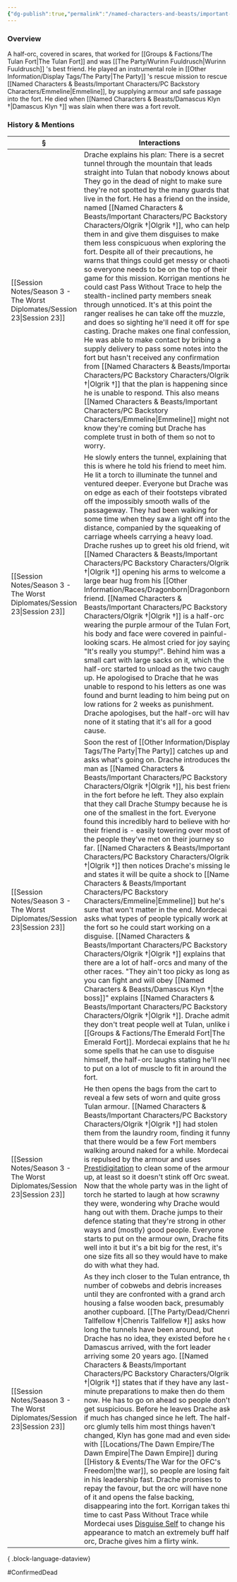 ```yaml
---
{"dg-publish":true,"permalink":"/named-characters-and-beasts/important-characters/pc-backstory-characters/olgrik/","tags":["NPC","Important"],"updated":"2025-06-10T19:10:58.311+01:00"}
---
```



### Overview
A half-orc, covered in scares, that worked for [[Groups & Factions/The Tulan Fort\|The Tulan Fort]] and was [[The Party/Wurinn Fuuldrusch\|Wurinn Fuuldrusch]] 's best friend. He played an instrumental role in [[Other Information/Display Tags/The Party\|The Party]] 's rescue mission to rescue [[Named Characters & Beasts/Important Characters/PC Backstory Characters/Emmeline\|Emmeline]], by supplying armour and safe passage into the fort. He died when [[Named Characters & Beasts/Damascus Klyn †\|Damascus Klyn †]] was slain when there was a fort revolt. 

### History & Mentions
| §                                                                           | Interactions                                                                                                                                                                                                                                                                                                                                                                                                                                                                                                                                                                                                                                                                                                                                                                                                                                                                                                                                                                                                                                                                                                                                                                                                     |
| --------------------------------------------------------------------------- | ---------------------------------------------------------------------------------------------------------------------------------------------------------------------------------------------------------------------------------------------------------------------------------------------------------------------------------------------------------------------------------------------------------------------------------------------------------------------------------------------------------------------------------------------------------------------------------------------------------------------------------------------------------------------------------------------------------------------------------------------------------------------------------------------------------------------------------------------------------------------------------------------------------------------------------------------------------------------------------------------------------------------------------------------------------------------------------------------------------------------------------------------------------------------------------------------------------------- |
| [[Session Notes/Season 3 - The Worst Diplomates/Session 23\|Session 23]] | Drache explains his plan: There is a secret tunnel through the mountain that leads straight into Tulan that nobody knows about. They go in the dead of night to make sure they're not spotted by the many guards that live in the fort. He has a friend on the inside, named [[Named Characters & Beasts/Important Characters/PC Backstory Characters/Olgrik †\|Olgrik †]], who can help them in and give them disguises to make them less conspicuous when exploring the fort. Despite all of their precautions, he warns that things could get messy or chaotic so everyone needs to be on the top of their game for this mission. Korrigan mentions he could cast Pass Without Trace to help the stealth-inclined party members sneak through unnoticed. It's at this point the ranger realises he can take off the muzzle, and does so sighting he'll need it off for spell casting. Drache makes one final confession, He was able to make contact by bribing a supply delivery to pass some notes into the fort but hasn't received any confirmation from [[Named Characters & Beasts/Important Characters/PC Backstory Characters/Olgrik †\|Olgrik †]] that the plan is happening since he is unable to respond. This also means [[Named Characters & Beasts/Important Characters/PC Backstory Characters/Emmeline\|Emmeline]] might not know they're coming but Drache has complete trust in both of them so not to worry.                                  |
| [[Session Notes/Season 3 - The Worst Diplomates/Session 23\|Session 23]] | He slowly enters the tunnel, explaining that this is where he told his friend to meet him. He lit a torch to illuminate the tunnel and ventured deeper. Everyone but Drache was on edge as each of their footsteps vibrated off the impossibly smooth walls of the passageway. They had been walking for some time when they saw a light off into the distance, companied by the squeaking of carriage wheels carrying a heavy load. Drache rushes up to greet his old friend, with [[Named Characters & Beasts/Important Characters/PC Backstory Characters/Olgrik †\|Olgrik †]] opening his arms to welcome a large bear hug from his [[Other Information/Races/Dragonborn\|Dragonborn]] friend. [[Named Characters & Beasts/Important Characters/PC Backstory Characters/Olgrik †\|Olgrik †]] is a half-orc wearing the purple armour of the Tulan Fort, his body and face were covered in painful-looking scars. He almost cried for joy saying, "It's really you stumpy!". Behind him was a small cart with large sacks on it, which the half-orc started to unload as the two caught up. He apologised to Drache that he was unable to respond to his letters as one was found and burnt leading to him being put on low rations for 2 weeks as punishment. Drache apologises, but the half-orc will have none of it stating that it's all for a good cause.                                                     |
| [[Session Notes/Season 3 - The Worst Diplomates/Session 23\|Session 23]] | Soon the rest of [[Other Information/Display Tags/The Party\|The Party]] catches up and asks what's going on. Drache introduces the man as [[Named Characters & Beasts/Important Characters/PC Backstory Characters/Olgrik †\|Olgrik †]], his best friend in the fort before he left. They also explain that they call Drache Stumpy because he is one of the smallest in the fort. Everyone found this incredibly hard to believe with how their friend is - easily towering over most of the people they've met on their journey so far. [[Named Characters & Beasts/Important Characters/PC Backstory Characters/Olgrik †\|Olgrik †]] then notices Drache's missing leg and states it will be quite a shock to [[Named Characters & Beasts/Important Characters/PC Backstory Characters/Emmeline\|Emmeline]] but he's sure that won't matter in the end. Mordecai asks what types of people typically work at the fort so he could start working on a disguise. [[Named Characters & Beasts/Important Characters/PC Backstory Characters/Olgrik †\|Olgrik †]] explains that there are a lot of half-orcs and many of the other races. "They ain't too picky as long as you can fight and will obey [[Named Characters & Beasts/Damascus Klyn †\|the boss]]" explains [[Named Characters & Beasts/Important Characters/PC Backstory Characters/Olgrik †\|Olgrik †]]. Drache admits they don't treat people well at Tulan, unlike in [[Groups & Factions/The Emerald Fort\|The Emerald Fort]]. Mordecai explains that he has some spells that he can use to disguise himself, the half-orc laughs stating he'll need to put on a lot of muscle to fit in around the fort.                                                                    |
| [[Session Notes/Season 3 - The Worst Diplomates/Session 23\|Session 23]] | He then opens the bags from the cart to reveal a few sets of worn and quite gross Tulan armour. [[Named Characters & Beasts/Important Characters/PC Backstory Characters/Olgrik †\|Olgrik †]] had stolen them from the laundry room, finding it funny that there would be a few Fort members walking around naked for a while. Mordecai is repulsed by the armour and uses [Prestidigitation](https://www.dndbeyond.com/spells/2213-prestidigitation) to clean some of the armour up, at least so it doesn't stink off Orc sweat. Now that the whole party was in the light of a torch he started to laugh at how scrawny they were, wondering why Drache would hang out with them. Drache jumps to their defence stating that they're strong in other ways and (mostly) good people. Everyone starts to put on the armour own, Drache fits well into it but it's a bit big for the rest, it's one size fits all so they would have to make do with what they had.                                                                                                                                                                                                                                                                                                                                |
| [[Session Notes/Season 3 - The Worst Diplomates/Session 23\|Session 23]] | As they inch closer to the Tulan entrance, the number of cobwebs and debris increases until they are confronted with a grand arch housing a false wooden back, presumably another cupboard. [[The Party/Dead/Chenris Tallfellow ‡\|Chenris Tallfellow ‡]] asks how long the tunnels have been around, but Drache has no idea, they existed before he or Damascus arrived, with the fort leader arriving some 20 years ago. [[Named Characters & Beasts/Important Characters/PC Backstory Characters/Olgrik †\|Olgrik †]] states that if they have any last-minute preparations to make then do them now. He has to go on ahead so people don't get suspicious. Before he leaves Drache asks if much has changed since he left. The half-orc glumly tells him most things haven't changed, Klyn has gone mad and even sided with [[Locations/The Dawn Empire/The Dawn Empire\|The Dawn Empire]] during [[History & Events/The War for the OFC's Freedom\|the war]], so people are losing faith in his leadership fast. Drache promises to repay the favour, but the orc will have none of it and opens the false backing, disappearing into the fort. Korrigan takes this time to cast Pass Without Trace while Mordecai uses [Disguise Self](https://www.dndbeyond.com/spells/2619102-disguise-self) to change his appearance to match an extremely buff half-orc, Drache gives him a flirty wink. |

{ .block-language-dataview}

#ConfirmedDead